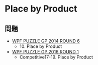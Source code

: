 # Place by Product

## 問題
- [WPF PUZZLE GP 2014 ROUND 6](../questions/wpfpgp2014-6.md)
	- 10\. Place by Product
- [WPF PUZZLE GP 2016 ROUND 1](../questions/wpfpgp2016-1.md)
	- Competitive17-19. Place by Product

